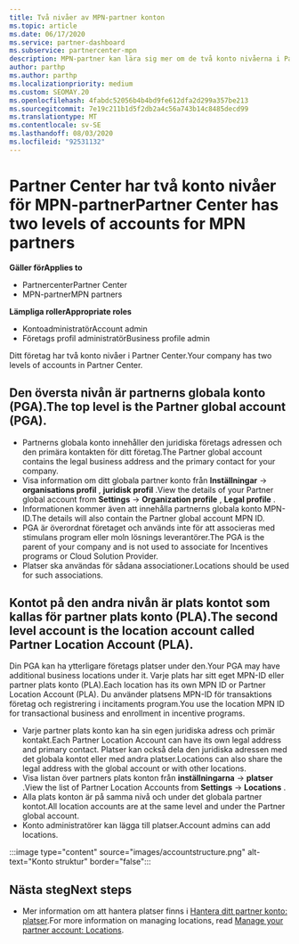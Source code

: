 ```yaml
---
title: Två nivåer av MPN-partner konton
ms.topic: article
ms.date: 06/17/2020
ms.service: partner-dashboard
ms.subservice: partnercenter-mpn
description: MPN-partner kan lära sig mer om de två konto nivåerna i Partner Center, globalt konto för partner (PGA) och partner plats konto (PLA).
author: parthp
ms.author: parthp
ms.localizationpriority: medium
ms.custom: SEOMAY.20
ms.openlocfilehash: 4fabdc52056b4b4bd9fe612dfa2d299a357be213
ms.sourcegitcommit: 7e19c211b1d5f2db2a4c56a743b14c8485decd99
ms.translationtype: MT
ms.contentlocale: sv-SE
ms.lasthandoff: 08/03/2020
ms.locfileid: "92531132"
---
```

# <a name="partner-center-has-two-levels-of-accounts-for-mpn-partners"></a><span data-ttu-id="eec95-103">Partner Center har två konto nivåer för MPN-partner</span><span class="sxs-lookup"><span data-stu-id="eec95-103">Partner Center has two levels of accounts for MPN partners</span></span>

<span data-ttu-id="eec95-104">**Gäller för**</span><span class="sxs-lookup"><span data-stu-id="eec95-104">**Applies to**</span></span>

- <span data-ttu-id="eec95-105">Partnercenter</span><span class="sxs-lookup"><span data-stu-id="eec95-105">Partner Center</span></span>
- <span data-ttu-id="eec95-106">MPN-partner</span><span class="sxs-lookup"><span data-stu-id="eec95-106">MPN partners</span></span>

<span data-ttu-id="eec95-107">**Lämpliga roller**</span><span class="sxs-lookup"><span data-stu-id="eec95-107">**Appropriate roles**</span></span>

- <span data-ttu-id="eec95-108">Kontoadministratör</span><span class="sxs-lookup"><span data-stu-id="eec95-108">Account admin</span></span>
- <span data-ttu-id="eec95-109">Företags profil administratör</span><span class="sxs-lookup"><span data-stu-id="eec95-109">Business profile admin</span></span>


<span data-ttu-id="eec95-110">Ditt företag har två konto nivåer i Partner Center.</span><span class="sxs-lookup"><span data-stu-id="eec95-110">Your company has two levels of accounts in Partner Center.</span></span>

## <a name="the-top-level-is-the-partner-global-account-pga"></a><span data-ttu-id="eec95-111">Den översta nivån är partnerns globala konto (PGA).</span><span class="sxs-lookup"><span data-stu-id="eec95-111">The top level is the Partner global account (PGA).</span></span>

- <span data-ttu-id="eec95-112">Partnerns globala konto innehåller den juridiska företags adressen och den primära kontakten för ditt företag.</span><span class="sxs-lookup"><span data-stu-id="eec95-112">The Partner global account contains the legal business address and the primary contact for your company.</span></span> 
- <span data-ttu-id="eec95-113">Visa information om ditt globala partner konto från **Inställningar**  ->  **organisations profil** , **juridisk profil** .</span><span class="sxs-lookup"><span data-stu-id="eec95-113">View the details of your Partner global account from **Settings** -> **Organization profile** , **Legal profile** .</span></span>
- <span data-ttu-id="eec95-114">Informationen kommer även att innehålla partnerns globala konto MPN-ID.</span><span class="sxs-lookup"><span data-stu-id="eec95-114">The details will also contain the Partner global account MPN ID.</span></span> 
- <span data-ttu-id="eec95-115">PGA är överordnat företaget och används inte för att associeras med stimulans program eller moln lösnings leverantörer.</span><span class="sxs-lookup"><span data-stu-id="eec95-115">The PGA is the parent of your company and is not used to associate for Incentives programs or Cloud Solution Provider.</span></span> 
- <span data-ttu-id="eec95-116">Platser ska användas för sådana associationer.</span><span class="sxs-lookup"><span data-stu-id="eec95-116">Locations should be used for such associations.</span></span>

## <a name="the-second-level-account-is-the-location-account-called-partner-location-account-pla"></a><span data-ttu-id="eec95-117">Kontot på den andra nivån är plats kontot som kallas för partner plats konto (PLA).</span><span class="sxs-lookup"><span data-stu-id="eec95-117">The second level account is the location account called Partner Location Account (PLA).</span></span>

<span data-ttu-id="eec95-118">Din PGA kan ha ytterligare företags platser under den.</span><span class="sxs-lookup"><span data-stu-id="eec95-118">Your PGA may have additional business locations under it.</span></span> <span data-ttu-id="eec95-119">Varje plats har sitt eget MPN-ID eller partner plats konto (PLA).</span><span class="sxs-lookup"><span data-stu-id="eec95-119">Each location has its own MPN ID or Partner Location Account (PLA).</span></span> <span data-ttu-id="eec95-120">Du använder platsens MPN-ID för transaktions företag och registrering i incitaments program.</span><span class="sxs-lookup"><span data-stu-id="eec95-120">You use the location MPN ID for transactional business and enrollment in incentive programs.</span></span>

- <span data-ttu-id="eec95-121">Varje partner plats konto kan ha sin egen juridiska adress och primär kontakt.</span><span class="sxs-lookup"><span data-stu-id="eec95-121">Each Partner Location Account can have its own legal address and primary contact.</span></span> <span data-ttu-id="eec95-122">Platser kan också dela den juridiska adressen med det globala kontot eller med andra platser.</span><span class="sxs-lookup"><span data-stu-id="eec95-122">Locations can also share the legal address with the global account or with other locations.</span></span>
- <span data-ttu-id="eec95-123">Visa listan över partners plats konton från **inställningarna**  ->  **platser** .</span><span class="sxs-lookup"><span data-stu-id="eec95-123">View the list of Partner Location Accounts from **Settings** -> **Locations** .</span></span>
- <span data-ttu-id="eec95-124">Alla plats konton är på samma nivå och under det globala partner kontot.</span><span class="sxs-lookup"><span data-stu-id="eec95-124">All location accounts are at the same level and under the Partner global account.</span></span>
- <span data-ttu-id="eec95-125">Konto administratörer kan lägga till platser.</span><span class="sxs-lookup"><span data-stu-id="eec95-125">Account admins can add locations.</span></span>

:::image type="content" source="images/accountstructure.png" alt-text="Konto struktur" border="false":::

## <a name="next-steps"></a><span data-ttu-id="eec95-127">Nästa steg</span><span class="sxs-lookup"><span data-stu-id="eec95-127">Next steps</span></span>

- <span data-ttu-id="eec95-128">Mer information om att hantera platser finns i [Hantera ditt partner konto: platser](manage-locations.md).</span><span class="sxs-lookup"><span data-stu-id="eec95-128">For more information on managing locations, read [Manage your partner account: Locations](manage-locations.md).</span></span>
